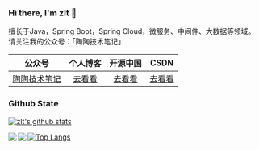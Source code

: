 ### Hi there, I'm zlt 👋
擅长于Java，Spring Boot，Spring Cloud，微服务、中间件、大数据等领域。 请关注我的公众号：「陶陶技术笔记」

|                            公众号                            | 个人博客 |  开源中国  | CSDN |
| :----------------------------------------------------------: | :------: | :----: | :-----: |
| [陶陶技术笔记](http://qiniu.zlt2000.cn/blog/20190902/M56cWjw7uNsc.png?imageslim) |  [去看看](https://zlt2000.gitee.io/)  | [去看看](https://my.oschina.net/zlt2000) | [去看看](https://blog.csdn.net/zlt2000)  |

### Github State
[![zlt's github stats](https://github-readme-stats.vercel.app/api?username=zlt2000&show_icons=true&theme=dracula&hide=issues,contribs)](https://github.com/zlt2000)

<a target="_blank" href="https://github.com/zlt2000/microservices-platform">
  <img align="left" src="https://github-readme-stats.vercel.app/api/pin/?username=zlt2000&repo=microservices-platform&theme=dracula" />
</a>

<a target="_blank" href="https://github.com/zlt2000/dubboSpringCloud">
  <img align="left" src="https://github-readme-stats.vercel.app/api/pin/?username=zlt2000&repo=dubboSpringCloud&theme=dracula" />
</a>

[![Top Langs](https://github-readme-stats.vercel.app/api/top-langs/?username=zlt2000&theme=dracula)](https://github.com/search?q=user%3Azlt2000+language%3Ajava)